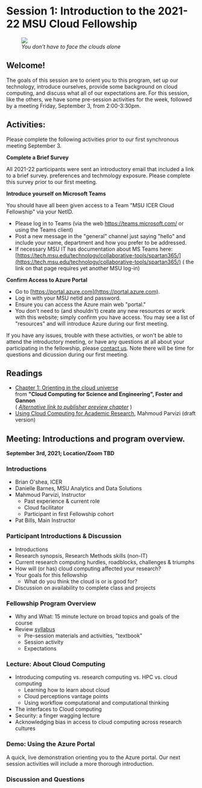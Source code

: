 # Session 1: Introduction to the 2021-22 MSU Cloud Fellowship

<figure>    
  <img src="../img/facing_the_atlantic_clouds_psbills_2021.gif" />
  <figcaption><em>You don't have to face the clouds alone</em></figcaption>
</figure>


## Welcome! 

The goals of this session are to orient you to this program, set up our technology, introduce ourselves, provide some background on cloud computing, and discuss what all of our expectations are.    For this session, like the others, we have some pre-session activities for the week, followed by a meeting Friday, September 3, from 2:00-3:30pm.  


## Activities:

Please complete the following activities prior to our first synchronous meeting September 3. 

**Complete a Brief Survey**

All 2021-22 participants were sent an introductory email that included a link to a brief survey.  preferences and techmology exposure.   Please complete this survey prior to our first meeting. 


**Introduce yourself on Microsoft Teams**
 
You should have all been given access to a Team "MSU ICER Cloud Fellowship" via your NetID.  

  * Please log in to Teams (via the web https://teams.microsoft.com/ or using the Teams client)
  * Post a new message in the "general" channel just saying "hello" and include your name, department and how you prefer to be addressed.   
  * If necessary MSU IT has documentation about MS Teams here:  [https://tech.msu.edu/technology/collaborative-tools/spartan365/](https://tech.msu.edu/technology/collaborative-tools/spartan365/)  ( the link on that page requires yet another MSU log-in)

**Confirm Access to Azure Portal**

  * Go to [https://portal.azure.com](https://portal.azure.com).
  * Log in with your MSU netid and password.
  * Ensure you can access the Azure main web "portal."  
  * You don't need to (and shouldn't) create any new resources or work with this website; simply confirm you have access.   You may see a list of "resources" and will introduce Azure during our first meeting. 

If you have any issues, trouble with these activities, or won't be able to attend the introductory meeting, or have any questions at all about your participating in the fellowship, please [contact us](contact.md).  Note there will be time for questions and dicussion during our first meeting. 

## Readings  

  * [Chapter 1: Orienting in the cloud universe](https://s3.us-east-2.amazonaws.com/a-book/Orienting.html) <br>from **"Cloud Computing for Science and Engineering", Foster and Gannon**  
     ( *[Alternative link to publisher preview chapter](https://mitpress.ublish.com/ereader/239/?preview#page/1)*  )
  * [Using Cloud Computing for Academic Research](../references/DRAFT_cloud_computing_for_academic_research_parvizi_2021.pdf), Mahmoud Parvizi (draft version)

    
## Meeting: Introductions and program overview. 

**September 3rd, 2021;  Location/Zoom TBD**

### Introductions
  * Brian O'shea, ICER
  * Danielle Barnes, MSU Analytics and Data Solutions
  * Mahmoud Parvizi, Instructor
     - Past experience & current role
     - Cloud facilitator
     - Participant in first Fellowship cohort
  * Pat Bills, Main Instructor
  
### Participant Introductions & Discussion

  * Introductions
  * Research synopsis, Research Methods skills (non-IT)
  * Current research computing hurdles, roadblocks, challenges & triumphs
  * How will (or has) cloud computing affected your research?
  * Your goals for this fellowship
    * What do you think the cloud is or is good for?
  * Discussion on availability to complete class and projects
  
### Fellowship Program Overview

  * Why and What: 15 minute lecture on broad topics and goals of the course 
  * Review [syllabus](../index.md#syllabus)
     * Pre-session materials and activities, "textbook"
     * Session activity
     * Expectations

### Lecture: About Cloud Computing <!-- []](lecture_introduction_to_cloud_computing_research.md -->
  
  * Introducing computing vs. research computing vs. HPC vs. cloud computing
     - Learning how to learn about cloud
     - Cloud perceptions vantage points
     - Using workflow computational and computational thinking 
  * The interfaces to Cloud computing <!--  [ ]](intro_to_cloud_interfaces.md) -->
  * Security: a finger wagging lecture
  * Acknowledging bias in access to cloud computing across research cultures

### Demo: Using the Azure Portal

A quick, live demonstration orienting you to the Azure portal.  Our next session activities will include a more thorough introduction. 

### Discussion and Questions
